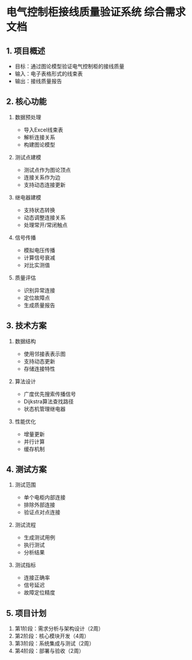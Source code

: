 # 电气控制柜接线质量验证系统 综合需求文档

## 1. 项目概述
- 目标：通过图论模型验证电气控制柜的接线质量
- 输入：电子表格形式的线束表
- 输出：接线质量报告

## 2. 核心功能
1. 数据预处理
   - 导入Excel线束表
   - 解析连接关系
   - 构建图论模型

2. 测试点建模
   - 测试点作为图论顶点
   - 连接关系作为边
   - 支持动态连接更新

3. 继电器建模
   - 支持状态转换
   - 动态调整连接关系
   - 处理常开/常闭触点

4. 信号传播
   - 模拟电压传播
   - 计算信号衰减
   - 对比实测值

5. 质量评估
   - 识别异常连接
   - 定位故障点
   - 生成质量报告

## 3. 技术方案
1. 数据结构
   - 使用邻接表表示图
   - 支持动态更新
   - 存储连接特性

2. 算法设计
   - 广度优先搜索传播信号
   - Dijkstra算法查找路径
   - 状态机管理继电器

3. 性能优化
   - 增量更新
   - 并行计算
   - 缓存机制

## 4. 测试方案
1. 测试范围
   - 单个电柜内部连接
   - 排除外部连接
   - 验证点对点连接

2. 测试流程
   - 生成测试用例
   - 执行测试
   - 分析结果

3. 测试指标
   - 连接正确率
   - 信号延迟
   - 故障定位精度

## 5. 项目计划
1. 第1阶段：需求分析与架构设计（2周）
2. 第2阶段：核心模块开发（4周）
3. 第3阶段：系统集成与测试（2周）
4. 第4阶段：部署与验收（2周）